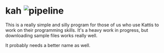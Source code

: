 # kah ![pipeline](https://github.com/sondr3/kah/workflows/pipeline/badge.svg)

This is a really simple and silly program for those of us who use Kattis to 
work on their programming skills. It's a heavy work in progress, but 
downloading sample files works really well.

It probably needs a better name as well.